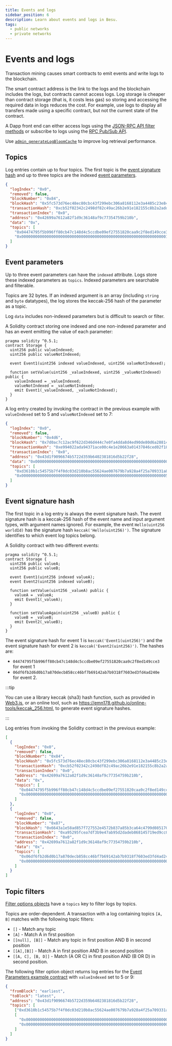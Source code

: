 ```yaml
---
title: Events and logs
sidebar_position: 6
description: Learn about events and logs in Besu.
tags:
  - public networks
  - private networks
---
```


# Events and logs

Transaction mining causes smart contracts to emit events and write logs to the blockchain.

The smart contract address is the link to the logs and the blockchain includes the logs, but contracts cannot access logs. Log storage is cheaper than contract storage (that is, it costs less gas) so storing and accessing the required data in logs reduces the cost. For example, use logs to display all transfers made using a specific contract, but not the current state of the contract.

A Dapp front end can either access logs using the [JSON-RPC API filter methods](../how-to/use-besu-api/access-logs.md) or subscribe to logs using the [RPC Pub/Sub API](../how-to/use-besu-api/rpc-pubsub.md#logs).

Use [`admin_generateLogBloomCache`](../reference/api/index.md#admin_generatelogbloomcache) to improve log retrieval performance.

## Topics

Log entries contain up to four topics. The first topic is the [event signature hash](#event-signature-hash) and up to three topics are the indexed [event parameters](#event-parameters).

```json title="A log entry for an event with one indexed parameter"
{
  "logIndex": "0x0",
  "removed": false,
  "blockNumber": "0x84",
  "blockHash": "0x5fc573d76ec48ec80cbc43f299ebc306a8168112e3a4485c23e84e9a40f5d336",
  "transactionHash": "0xcb52f02342c2498df82c49ac26b2e91e182155c8b2a2add5b6dc4c249511f85a",
  "transactionIndex": "0x0",
  "address": "0x42699a7612a82f1d9c36148af9c77354759b210b",
  "data": "0x",
  "topics": [
    "0x04474795f5b996ff80cb47c148d4c5ccdbe09ef27551820caa9c2f8ed149cce3",
    "0x0000000000000000000000000000000000000000000000000000000000000001"
  ]
}
```

## Event parameters

Up to three event parameters can have the `indexed` attribute. Logs store these indexed parameters as `topics`. Indexed parameters are searchable and filterable.

Topics are 32 bytes. If an indexed argument is an array (including `string` and `byte` datatypes), the log stores the keccak-256 hash of the parameter as a topic.

Log `data` includes non-indexed parameters but is difficult to search or filter.

A Solidity contract storing one indexed and one non-indexed parameter and has an event emitting the value of each parameter:

```solidity
pragma solidity ^0.5.1;
contract Storage {
  uint256 public valueIndexed;
  uint256 public valueNotIndexed;

  event Event1(uint256 indexed valueIndexed, uint256 valueNotIndexed);

  function setValue(uint256 _valueIndexed, uint256 _valueNotIndexed) public {
    valueIndexed = _valueIndexed;
    valueNotIndexed = _valueNotIndexed;
    emit Event1(_valueIndexed, _valueNotIndexed);
  }
}
```

A log entry created by invoking the contract in the previous example with `valueIndexed` set to 5 and `valueNotIndexed` set to 7:

```json
{
  "logIndex": "0x0",
  "removed": false,
  "blockNumber": "0x4d6",
  "blockHash": "0x7d0ac7c12ac9f622d346d444c7e0fa4dda8d4ed90de80d6a28814613a4884a67",
  "transactionHash": "0xe994022ada94371ace00c4e1e20663a01437846ced02f18b3f3afec827002781",
  "transactionIndex": "0x0",
  "address": "0x43d1f9096674b5722d359b6402381816d5b22f28",
  "data": "0x0000000000000000000000000000000000000000000000000000000000000007",
  "topics": [
    "0xd3610b1c54575b7f4f0dc03d210b8ac55624ae007679b7a928a4f25a709331a8",
    "0x0000000000000000000000000000000000000000000000000000000000000005"
  ]
}
```

## Event signature hash

The first topic in a log entry is always the event signature hash. The event signature hash is a keccak-256 hash of the event name and input argument types, with argument names ignored. For example, the event `Hello(uint256 worldId)` has the signature hash `keccak('Hello(uint256)')`. The signature identifies to which event log topics belong.

A Solidity contract with two different events:

```solidity
pragma solidity ^0.5.1;
contract Storage {
  uint256 public valueA;
  uint256 public valueB;

  event Event1(uint256 indexed valueA);
  event Event2(uint256 indexed valueB);

  function setValue(uint256 _valueA) public {
    valueA = _valueA;
    emit Event1(_valueA);
  }

  function setValueAgain(uint256 _valueB) public {
    valueB = _valueB;
    emit Event2(_valueB);
  }
}
```

The event signature hash for event 1 is `keccak('Event1(uint256)')` and the event signature hash for event 2 is `keccak('Event2(uint256)')`. The hashes are:

- `04474795f5b996ff80cb47c148d4c5ccdbe09ef27551820caa9c2f8ed149cce3` for event 1
- `06df6fb2d6d0b17a870decb858cc46bf7b69142ab7b9318f7603ed3fd4ad240e` for event 2.

:::tip

You can use a library keccak (sha3) hash function, such as provided in [Web3.js](https://web3js.readthedocs.io/en/v1.2.11/web3-utils.html?highlight=sha3#sha3), or an online tool, such as https://emn178.github.io/online-tools/keccak_256.html, to generate event signature hashes.

:::

Log entries from invoking the Solidity contract in the previous example:

```json
[
  {
    "logIndex": "0x0",
    "removed": false,
    "blockNumber": "0x84",
    "blockHash": "0x5fc573d76ec48ec80cbc43f299ebc306a8168112e3a4485c23e84e9a40f5d336",
    "transactionHash": "0xcb52f02342c2498df82c49ac26b2e91e182155c8b2a2add5b6dc4c249511f85a",
    "transactionIndex": "0x0",
    "address": "0x42699a7612a82f1d9c36148af9c77354759b210b",
    "data": "0x",
    "topics": [
      "0x04474795f5b996ff80cb47c148d4c5ccdbe09ef27551820caa9c2f8ed149cce3",
      "0x0000000000000000000000000000000000000000000000000000000000000001"
    ]
  },
  {
    "logIndex": "0x0",
    "removed": false,
    "blockNumber": "0x87",
    "blockHash": "0x6643a1e58ad857f727552e4572b837a85b3ca64c4799d085170c707e4dad5255",
    "transactionHash": "0xa95295fcea7df3b9e47ab95d2dadeb868145719ed9cc0e6c757c8a174e1fcb11",
    "transactionIndex": "0x0",
    "address": "0x42699a7612a82f1d9c36148af9c77354759b210b",
    "data": "0x",
    "topics": [
      "0x06df6fb2d6d0b17a870decb858cc46bf7b69142ab7b9318f7603ed3fd4ad240e",
      "0x0000000000000000000000000000000000000000000000000000000000000002"
    ]
  }
]
```

## Topic filters

[Filter options objects](../reference/api/objects.md#filter-options-object) have a `topics` key to filter logs by topics.

Topics are order-dependent. A transaction with a log containing topics `[A, B]` matches with the following topic filters:

- `[]` - Match any topic
- `[A]` - Match A in first position
- `[[null], [B]]` - Match any topic in first position AND B in second position
- `[[A],[B]]` - Match A in first position AND B in second position
- `[[A, C], [B, D]]` - Match (A OR C) in first position AND (B OR D) in second position.

The following filter option object returns log entries for the [Event Parameters example contract](#event-parameters) with `valueIndexed` set to 5 or 9:

```json
{
  "fromBlock": "earliest",
  "toBlock": "latest",
  "address": "0x43d1f9096674b5722d359b6402381816d5b22f28",
  "topics": [
    ["0xd3610b1c54575b7f4f0dc03d210b8ac55624ae007679b7a928a4f25a709331a8"],
    [
      "0x0000000000000000000000000000000000000000000000000000000000000005",
      "0x0000000000000000000000000000000000000000000000000000000000000009"
    ]
  ]
}
```
